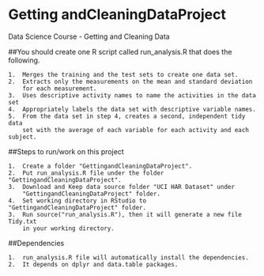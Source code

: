 # Getting andCleaningDataProject
Data Science Course - Getting and Cleaning Data

##You should create one R script called run_analysis.R that does the following. 

	1.	Merges the training and the test sets to create one data set.
    2.	Extracts only the measurements on the mean and standard deviation
		for each measurement. 
    3.	Uses descriptive activity names to name the activities in the data set
    4.	Appropriately labels the data set with descriptive variable names. 
	5.	From the data set in step 4, creates a second, independent tidy data
		set with the average of each variable for each activity and each subject.

##Steps to run/work on this project

    1.	Create a folder "GettingandCleaningDataProject".
	2.	Put run_analysis.R file under the folder "GettingandCleaningDataProject".
	3.	Download and Keep data source folder "UCI HAR Dataset" under 
		"GettingandCleaningDataProject" folder.
	4.	Set working directory in RStudio to "GettingandCleaningDataProject" folder.
    3.	Run source("run_analysis.R"), then it will generate a new file Tidy.txt
		in your working directory.

##Dependencies
	
	1.	run_analysis.R file will automatically install the dependencies.
	2.	It depends on dplyr and data.table packages. 